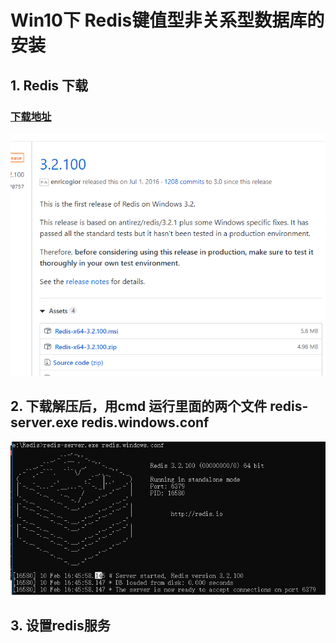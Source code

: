 # Win10下 Redis键值型非关系型数据库的安装
## 1. Redis 下载
### [下载地址](https://github.com/MicrosoftArchive/redis/releases "https://github.com/MicrosoftArchive/redis/releases")
![](https://github.com/FishInSalt/MySpiderLearning/blob/master/database/Redis/43.png)  
## 2. 下载解压后，用cmd 运行里面的两个文件 redis-server.exe redis.windows.conf  
![](https://github.com/FishInSalt/MySpiderLearning/blob/master/database/Redis/50.png)
## 3. 设置redis服务
